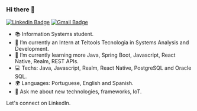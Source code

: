 ### Hi there 👋


[![Linkedin Badge](https://img.shields.io/badge/-LinkedIn-blue?style=flat-square&logo=Linkedin&logoColor=white&link=https://www.linkedin.com/in/marcospojr/)](https://www.linkedin.com/in/gabrielkonishi/)
[![Gmail Badge](https://img.shields.io/badge/-Gmail-c14438?style=flat-square&logo=Gmail&logoColor=white&link=mailto:gkonishi13@gmail.com)](mailto:gkonishi13@gmail.com/)

- 📚 Information Systems student.
- 🔭 I’m currently an Intern at Teltools Tecnologia in Systems Analysis and Development.
- 🌱 I’m currently learning more Java, Spring Boot, Javascript, React Native, Realm, REST APIs.
- 💻 Techs: Java, Javascript, Realm, React Native, PostgreSQL and Oracle SQL.
- 🌍 Languages: Portuguese, English and Spanish.
- 💬 Ask me about new technologies, frameworks, IoT.

Let's connect on LinkedIn.
